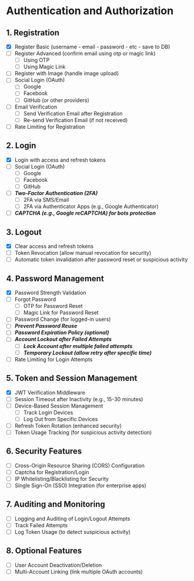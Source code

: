 # Authentication and Authorization
## 1. Registration
- [x] Register Basic (username - email - password - etc - save to DB)
- [ ] Register Advanced (confirm email using otp or magic link)
    - [ ] Using OTP
    - [ ] Using Magic Link
- [ ] Register with Image (handle image upload)
- [ ] Social Login (OAuth)
    - [ ] Google
    - [ ] Facebook
    - [ ] GitHub (or other providers)
- [ ] Email Verification
    - [ ] Send Verification Email after Registration
    - [ ] Re-send Verification Email (if not received)
- [ ] Rate Limiting for Registration
## 2. Login
- [x] Login with access and refresh tokens
- [ ] Social Login (OAuth)
    - [ ] Google
    - [ ] Facebook
    - [ ] GitHub
- [ ] ***Two-Factor Authentication (2FA)***
    - [ ] 2FA via SMS/Email
    - [ ] 2FA via Authenticator Apps (e.g., Google Authenticator)
- [ ] ***CAPTCHA (e.g., Google reCAPTCHA) for bots protection***
## 3. Logout
- [x] Clear access and refresh tokens
- [ ] Token Revocation (allow manual revocation for security)
- [ ] Automatic token invalidation after password reset or suspicious activity
## 4. Password Management
- [x] Password Strength Validation
- [ ] Forgot Password
    - [ ] OTP for Password Reset
    - [ ] Magic Link for Password Reset
- [ ] Password Change (for logged-in users)
- [ ] ***Prevent Password Reuse***
- [ ] ***Password Expiration Policy (optional)***
- [ ] ***Account Lockout after Failed Attempts***
    - [ ] ***Lock Account after multiple failed attempts***
    - [ ] ***Temporary Lockout (allow retry after specific time)***
- [ ] Rate Limiting for Login Attempts
## 5. Token and Session Management
- [x] JWT Verification Middleware
- [ ] Session Timeout after Inactivity (e.g., 15-30 minutes)
- [ ] Device-Based Session Management
    - [ ] Track Login Devices
    - [ ] Log Out from Specific Devices
- [ ] Refresh Token Rotation (enhanced security)
- [ ] Token Usage Tracking (for suspicious activity detection)
## 6. Security Features
- [ ] Cross-Origin Resource Sharing (CORS) Configuration
- [ ] Captcha for Registration/Login
- [ ] IP Whitelisting/Blacklisting for Security
- [ ] Single Sign-On (SSO) Integration (for enterprise apps)
## 7. Auditing and Monitoring
- [ ] Logging and Auditing of Login/Logout Attempts
- [ ] Track Failed Attempts
- [ ] Log Token Usage (to detect suspicious activity)
## 8. Optional Features
- [ ] User Account Deactivation/Deletion
- [ ] Multi-Account Linking (link multiple OAuth accounts)
